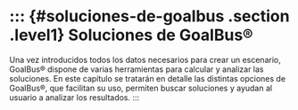::: {#soluciones-de-goalbus .section .level1}
Soluciones de GoalBus®
======================

Una vez introducidos todos los datos necesarios para crear un escenario,
GoalBus® dispone de varias herramientas para calcular y analizar las
soluciones. En este capítulo se tratarán en detalle las distintas
opciones de GoalBus®, que facilitan su uso, permiten buscar soluciones y
ayudan al usuario a analizar los resultados.
:::
